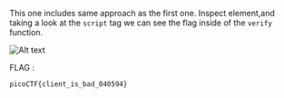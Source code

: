 This one includes same approach as the first one.
Inspect element,and taking a look at the <code>script</code> tag we can see the flag inside of the <code>verify</code> function.

![Alt text](https://github.com/DejanJS/picoCTF-Writeups/blob/master/02.Client%20Side%20is%20Still%20Bad/verify.png?raw=true)

FLAG :

<code>picoCTF{client_is_bad_040594}</code>
